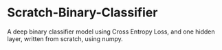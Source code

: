 # Scratch-Binary-Classifier
A deep binary classifier model using Cross Entropy Loss, and one hidden layer, written from scratch, using numpy.

